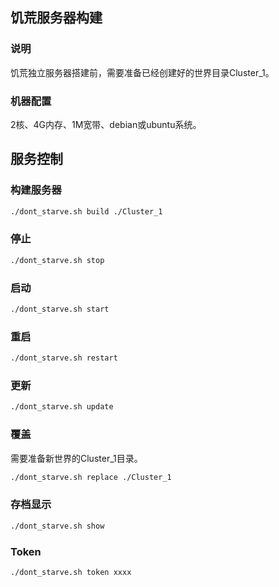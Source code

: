 ## 饥荒服务器构建

### 说明

饥荒独立服务器搭建前，需要准备已经创建好的世界目录Cluster_1。

### 机器配置

2核、4G内存、1M宽带、debian或ubuntu系统。


## 服务控制

### 构建服务器

```bash
./dont_starve.sh build ./Cluster_1
```

### 停止

```bash
./dont_starve.sh stop
```

### 启动

```bash
./dont_starve.sh start
```

### 重启

```bash
./dont_starve.sh restart
```

### 更新

```bash
./dont_starve.sh update
```

### 覆盖

需要准备新世界的Cluster_1目录。

```bash
./dont_starve.sh replace ./Cluster_1
```

### 存档显示

```bash
./dont_starve.sh show
```

### Token

```bash
./dont_starve.sh token xxxx
```